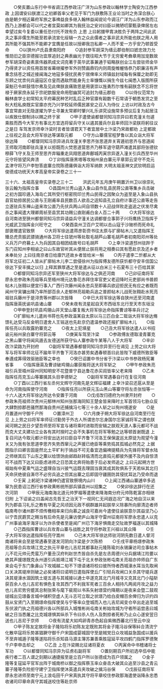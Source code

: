 <!-- { "loadSidebar": true } -->
　　○癸亥置山东行中书省调江西参政汪广洋为山东参政以翰林学士陶安为江西参政  上因谓安曰朕渡江之初卿首率父老见于军门为朕敷陈王业论当时之务深合朕心由是朝夕相近幕府军旅之事禆益良多继入翰林益闻谠论今调汪广洋为山东参政而江西乃上游都会可以代之者宜莫如卿其为我抚治之安对曰臣以微陋叨蒙甄录俾居左右幸望过矣今复委以重任恐付托不效有负  上恩  上曰躬擐甲胄决胜负于两阵之间此武夫之事非儒生所能至若承流宣化绥辑一方之众此儒者之事非武夫所能也朕之用人用其所能不强其所不能卿才宜膺是任故以授卿我岂私卿一人而不爱一方乎安乃顿首受命
　　○以狭州卢氏县隶南阳府
　　○追封参军胡深为缙云郡伯制曰摅忠效力允惟勋旧之臣崇德报功宜厚追封之典表幽光于既往昭大节于无穷爰考彝章用加宠数故参军胡深奇姿素禀伟器夙成文词克著于英华武事兼通于韬略朕创业江左尝驻师金华乃得贤才以资任用首居省幕继擢参军外则赞画鼎钧内则周旋帷幄恪恭乃职廉洁有声重念括苍之城近接闽海之地寇多侵扰民弗宁居俾率义师镇兹封域每有保厘之助即无东顾之忧柰何兵逼寇区仓皇而遇敌然能身先士率慷慨以捐生今兹七闽悉入版图所获渠魁已令衅鼓惜尔弗及见此俾朕哀痛致思是用褒崇以旌勇烈尔惟有嗣朕念不忘将世禄于厥家庶永延于宗祀歆服宠命用慰幽冥可追封为缙云郡伯
　　○以侍仪范常为翰林直学士初常知太平府幕民种艺时乱后乏种官廪有榖数千石常请于朝悉发贷之至秋大稔私庾既实官廪亦充乃兴学校延师儒民甚安之召入为侍仪  上访以时政及古今事宜常直对无隐遂擢为学士寻兼太常卿时肇兴礼乐讲究设施常多预议后复为起居注以疾致仕御制诗以赐之终于家
　　○甲子遣使谕都督同知冯宗异曰若克潼关勿遽乘胜而西今大军方有事北方宜选将留兵守关以遏其援兵尔且率师回汴梁朕将躬往议之是日  车驾发京师幸汴梁时言者皆谓君天下者宜居中土汴梁乃宋故都劝  上定都故  上往视之且会大将军徐达等谋取元都
　　○守方山寨儒官程梦鲁以其众诣大将军徐达降
　　○都督同知冯宗异进兵攻潼关李思齐张思道弃关宵遁初思齐与思道闻王师取河南即驻兵潼关以拒既而火焚思道营思齐乃移军退守葫芦滩遣其部将张德钦穆薛飞守关及王师至思齐弃辎重走凤翔思道奔鄜城丙寅宗异遂入潼关引兵西至华州元守将皆望风奔溃
　　○丁卯指挥唐黑塔等攻裕州泉白寨元平章郭云坚守不克元孟津守将万户李恕答底寨佥院陈德庸俱诣大将军纳款
大明太祖圣神文武钦明启运俊德成功统天大孝高皇帝实录卷之三十一


三十六、太祖高皇帝实录卷之三十二
　　洪武元年五月庚午朔置沂州卫以徐崇礼张云翰为指挥佥事
　　○昌国州兰秀山盗入象山县作乱县民蒋公直等集乡兵击破之初方国珍遁入海岛亡其所受行枢密院印兰秀山民得之因聚众为盗至是入象山县执县官劫掠居民公直与王刚甫率县民数百人欲击之适知县孔立自府计事还公直等走告立遂驻兵东禅山盗来攻公直乃先伏兵两山间自领数十人迎战佯败走盗追之伏发尽禽杀之事闻遣大理卿周祯至县赏其功赐公直刚甫白金人百二十两
　　○大将军徐达自河南进至狭州都督同知冯宗异请益兵守潼关达调都督佥事郭子兴将鹰扬卫指挥于光威武卫指挥金兴旺守之
　　○癸酉袁州卫百户艾明以击山寇于沙陂桥而死命礼部褒赠遣官致祭
　　○大将军徐达遣蒋彦彰赍书往太原与扩廓帖木儿又遣指挥王臻总虎贲振武骠骑通州各卫将士往虢州等处取毛胡芦山寨毛胡芦者初南阳邓州等处义兵万户府募土人为兵因其自相团结故号曰毛胡芦
　　○上幸汴梁道邳州驻跸于东门召知州李相谕之曰山东故官听其从便居止朕将用之相奏曰其有愿赴京及还乡者未奉处分  上曰往南京者日给廪饩还故乡者皆给米一斛
　　○丙子遣李二忻都从大将军北征初二人皆从扩廓帖木儿李二尝侵徐州为指挥傅友德所获忻都守安丰信国公徐达下安丰擒之以归  上释其罪厚遇之至是遣从征以白米三十石夏布三十匹给其家
　　○都督同知冯宗异还军至狭州大将军徐达与之俱还河南
　　○己卯征南将军廖永忠参政朱亮祖等兵至梧州境元达鲁花赤拜住率官吏父老迎降时元吏部尚书普颜帖木儿张翱以便宜行事入广西行次藤州闻永忠兵至即募兵欲迎拒民无有应之者既而闻州守吴镛出降乃率所部百余人走郁林亮祖勒兵追之普颜帖木儿战死张翱赴水死亮祖驻兵藤州于是浔贵等州郡以次皆降
　　○辛巳大将军徐达等自狭州还至河南遣指挥唐英抚谕巩县诸山寨
　　○癸未夜有流星起自天市西垣东北行至天市东垣没
　　○甲申登封巩县鸡翎山并天堂山寨复叛大将军徐达命指挥曹谅等率兵讨之
　　○扩廓帖木儿遣尚书蒋也先参政温某自太原以马三匹白金二铤诣大将军徐达脩馈礼达受马反金明日遣舍人王铭送也先赴京仍遣温参政还报扩廓帖木儿
　　○指挥任亮以兵取露豹寨克之
　　○夜太上犯填星
　　○己丑大将军徐达遣人以书招谕元裕州泉白寨守将郭云等
　　○庚寅车驾至汴梁
　　○参政傅友德取凌青寨克之黑山寨守将闻风遁去友德送所获守仙人寨参政牛某等八人于大将军
　　○辛卯改汴梁路为开封府
　　○副将军常遇春都督同知冯宗异至行在谒见  上劳之曰大将军与将军率师北征不踰年平齐鲁下河洛亦甚劳矣遇春顿首曰此皆陛下威德所致臣等奉遵成筭得效驱驰臣等之幸也
　　○癸巳诏置中书分省于汴梁以中书参政杨宪署省事
　　○指挥唐英及曹谅破鸡翎山寨获叛将送大将军斩之
　　○甲午参政朱亮祖引兵至梧州容州同知明安不花暨普宁县达鲁花赤买闾皆率父老来降
　　○乙未指挥任亮克玉山等寨擒其头目李德斩之
　　○副将军常遇春自行在复往河南
　　○丁酉以江西行省左丞何文辉守河南先是文辉征福建  上幸汴梁召还扈从至是命为河南指挥使守河南
　　○指挥任亮以所获元玉山黑山等寨守将左丞张恒等一十六人送大将军徐达所达令安置于河南
　　○戊戌改归德府为州隶开封府
　　○参政朱亮祖师次贵州元郁林州知州张那海同知王楚金皆来降时土军首领冯七胁众反大肆剽掠郡邑骚然那海自贵州还捕擒冯七等三十余人斩之以徇州境遂安
　　○是月置道州守御千户所
　　○置漳州卫
　　○六月庚子朔大将军徐达自河南至行在见  上上劳之曰将军率师征讨勤劳于外古人所谓忠尔忘身国尔忘家诚将军之谓也朕闻河朔之民日夕望吾师至将军宜与诸将乘时进取而安辑之朕观天道人事元都可不战而克大丈夫建功立业各有其时揆时之会不失事机在将军等勉之达等顿首谢既退  上复召问达今取元都计将安出达对曰臣自平齐鲁下河洛王保保逡巡太原徒为观望今潼关又为我有张思道李思齐失势西窜元之声援已绝臣等乘势捣其孤城必然克之  上据图指示曰卿言固是然北土平旷利于骑战不可无备宜选偏禆提精兵为先锋将军督水陆之师继其后下山东之粟以给馈饷由邺趋赵转临清而北直捣元都彼外援不及内自惊溃可不战而下达又曰臣虑进师之日恐其北奔将贻患于后必发师追之  上曰元起朔方世祖始有中夏乘气运之盛理自当兴彼气运既去理固当衰其成其败俱系于天若纵其北归天命厌绝彼自澌尽不必穷兵追之但其出寨之后即固守疆圉防其侵扰耳达乃受命而退
　　○壬寅  上躬祀汴梁诸神仍遣官致祭境内山川
　　○上闻江西诸山寨逋卒多逃窜为民患诏江西行省参政黄彬统所部兵镇袁州以招集之
　　○癸卯徐达辞行在还次河阴
　　○甲辰元海南海北道元帅罗福等遣使来降海南分府元帅陈乾富亦相继归附  上下诏谕之曰盖闻古先哲王之治天下一视同仁无间遐迩况广海之地自汉以来列为郡县习礼乐之教有华夏之风顷因元政不纲群雄并起朕举义除暴所向廓清迩者师临南粤尔诸州郡不烦传檄相率来归向慕之诚良可嘉尚今遣使往谕朕意尔其益坚乃心以宁吾民爵赏之赐当有后命先是元廉访使庐山海牙守雷州征南将军廖永忠遣人以克广州事谕海牙海牙以为诈杀使者至是闻广州已下海牙惧南走交阯故罗福遂以其城降
　　○己酉指挥曹谅以兵攻青山寨与战胜之其守将参政王兴祖以其众降
　　○壬子大将军徐达遣指挥任亮守嵩州
　　○己未大将军徐达师驻河阴先数日遣人督河南诸将来会至是常遇春至遂发河阴向汴梁是夕次陈桥
　　○壬戌平章杨璟参政朱亮祖等合兵攻靖江克之执元平章也儿吉尼其都事赵元隆陈瑜刘永锡廉访司佥事帖木儿不花元帅元秃蛮万户董丑汉府判赵世杰皆自杀先是左丞周德兴分兵据靖江险要以绝其声援璟既克永州遂引兵抵靖江城下屯于北关参政张彬屯南关亮祖亦帅师自广东来会屯于东门象鼻山下攻城越二旬不下璟语诸将校曰彼所恃者西城濠水耳当先取闸口关决其堤岸则破之必矣诸将曰诺明日遣指挥使丘广引轻兵攻闸口关杀其守堤兵遂决其堤濠水涸因筑土堤五道与其城接以通士卒遂克其北门月城寻又克其北门小隘斩获百余人也儿吉尼有惧色复攻其西门不利我军死者三百余人相持凡两阅月攻之益力也儿吉尼势穷蹙其总制张荣与麾下裴观以书系矢射璟营约降期以是夜来会暨二鼓观缒城出见璟备言城中储积空虚人无斗志可立取之状璟乃给白皮帽百余俾归为识约四鼓从宝贤门入至期璟命指挥使吴与宁等率众登城而入也儿吉尼闻变仓卒出走追至城东伏波门执之亮祖德兴各以所部兵入城惟彬尚屯南关彬始攻城为守者所诟尝恚曰城破之日当悉屠之比克城璟惧其纵杀下令曰杀人伤人及剽掠者死彬乃止众心遂安翌日送也儿吉尼于京师
　　○夜有流星大如鸡卵青赤色起自紫微西蕃北行至云中没
　　○甲子陈友定故将金子隆陷将乐初陈友定既败其将金子隆冯谷保等紏合清流宁化散卒寇将乐势甚猖獗守御千户宋国成婴城固守至是贼党日众攻城益急国成以援兵不至弃城遁子隆等遂陷将乐杀知县马源主簿苏兼善乘胜寇延平攻四鹤门指挥罗德聚千户李申击却之
　　○乙丑  上在汴梁赐北征诸将夏衣
　　○丙寅命中书稽诸将士军功
　　○以都督同知冯宗异为征虏右副将军
　　○置刻期百户所初选卒伍中能疾行者二百人谓之刻期以通捷报至是立百户所以张德成为百户领属之
　　○金子隆等复寇延平官军出阵于城南桥以御之指挥蔡玉率众奋击大破其众追至沙县之青云寨子隆等负险拒守建宁卫指挥使沐英遣兵夹攻破之擒冯谷保
　　○戊辰征南将军廖永忠进师至南宁元上浪屯田千户宋真执其守将平章咬住参政那海遣使诣降永忠悉收诸司印章命真守其城送咬住等赴京师

